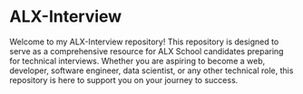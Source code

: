 # ALX-Interview

Welcome to my ALX-Interview repository! This repository is designed to serve as a comprehensive resource for ALX School candidates preparing for technical interviews. Whether you are aspiring to become a web, developer, software engineer, data scientist, or any other technical role, this repository is here to support you on your journey to success.
